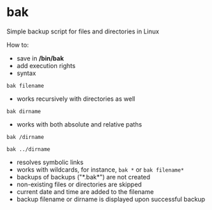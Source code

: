 # bak
Simple backup script for files and directories in Linux

How to:
- save in **/bin/bak**
- add execution rights
- syntax

`bak filename`

- works recursively with directories as well

`bak dirname`

- works with both absolute and relative paths

`bak /dirname`

`bak ../dirname`

- resolves symbolic links
- works with wildcards, for instance, `bak *` or `bak filename*`
- backups of backups ("\*.bak*\") are not created
- non-existing files or directories are skipped
- current date and time are added to the filename
- backup filename or dirname is displayed upon successful backup
